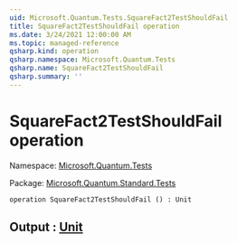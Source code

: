 ```yaml
---
uid: Microsoft.Quantum.Tests.SquareFact2TestShouldFail
title: SquareFact2TestShouldFail operation
ms.date: 3/24/2021 12:00:00 AM
ms.topic: managed-reference
qsharp.kind: operation
qsharp.namespace: Microsoft.Quantum.Tests
qsharp.name: SquareFact2TestShouldFail
qsharp.summary: ''
---
```


# SquareFact2TestShouldFail operation

Namespace: [Microsoft.Quantum.Tests](xref:Microsoft.Quantum.Tests)

Package: [Microsoft.Quantum.Standard.Tests](https://nuget.org/packages/Microsoft.Quantum.Standard.Tests)




```qsharp
operation SquareFact2TestShouldFail () : Unit
```


## Output : [Unit](xref:microsoft.quantum.lang-ref.unit)

